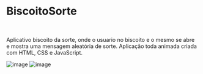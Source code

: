 <h1>BiscoitoSorte</h1>
<br>
<p>Aplicativo biscoito da sorte, onde o usuario no biscoito e o mesmo se abre e mostra uma mensagem aleatória de sorte. Aplicação toda animada criada com HTML, CSS e JavaScript.</p>
 
![image](https://github.com/mviniciussb/biscoito-da-sorte/assets/108037526/ac11810a-430e-4ae7-ab91-51c52cd0974c)
![image](https://github.com/mviniciussb/biscoito-da-sorte/assets/108037526/1be04e2c-88d4-4797-bfa6-ef1e4384b69e)
